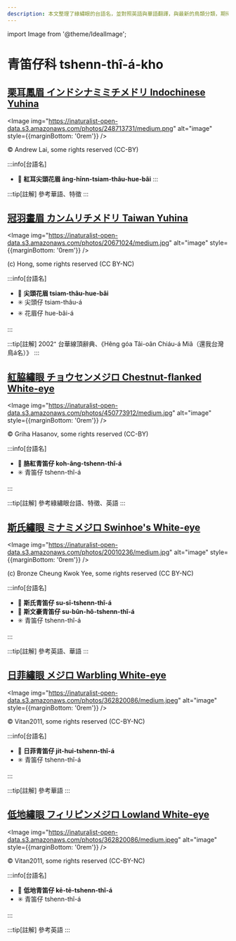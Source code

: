```yaml
---
description: 本文整理了綠繡眼的台語名，並對照英語與華語翻譯，與最新的鳥類分類，期待能夠供未來的台語鳥類圖鑑當作參考
---
```


import Image from '@theme/IdealImage';

# 青笛仔科 tshenn-thî-á-kho

## [栗耳鳳眉 インドシナミミチメドリ Indochinese Yuhina](https://ebird.org/species/indyuh1)

<Image img="https://inaturalist-open-data.s3.amazonaws.com/photos/248713731/medium.png" alt="image" style={{marginBottom: '0rem'}} />

<div className="image-caption">
© Andrew Lai, some rights reserved (CC-BY)
</div>

:::info[台語名]
- 🎯 **紅耳尖頭花眉 âng-hīnn-tsiam-thâu-hue-bâi**
:::

:::tip[註解]
參考華語、特徵
:::

## [冠羽畫眉 カンムリチメドリ Taiwan Yuhina](https://ebird.org/species/taiyuh1)

<Image img="https://inaturalist-open-data.s3.amazonaws.com/photos/20671024/medium.jpg" alt="image" style={{marginBottom: '0rem'}} />

<div className="image-caption">
(c) Hong, some rights reserved (CC BY-NC)
</div>

:::info[台語名]

- 🎯 **尖頭花眉 tsiam-thâu-hue-bâi**
- ✳️ 尖頭仔 tsiam-thâu-á
- ✳️ 花眉仔 hue-bâi-á

:::

:::tip[註解]
2002⁺ 台華線頂辭典、《Hêng góa Tâi-oân Chiáu-á Miâ（還我台灣鳥á名）》
:::

## [紅脇繡眼 チョウセンメジロ Chestnut-flanked White-eye](https://ebird.org/species/cfweye1)

<Image img="https://inaturalist-open-data.s3.amazonaws.com/photos/450773912/medium.jpg" alt="image" style={{marginBottom: '0rem'}} />

<div className="image-caption">
© Griha Hasanov, some rights reserved (CC-BY)
</div>

:::info[台語名]

- 🎯 **胳紅青笛仔 koh-âng-tshenn-thî-á**
- ✳️ 青笛仔 tshenn-thî-á

:::

:::tip[註解]
參考綠繡眼台語、特徵、英語
:::

## [斯氏繡眼 ミナミメジロ Swinhoe's White-eye](https://ebird.org/species/swiwhe1)

<Image img="https://inaturalist-open-data.s3.amazonaws.com/photos/20010236/medium.jpg" alt="image" style={{marginBottom: '0rem'}} />

<div className="image-caption">
(c) Bronze Cheung Kwok Yee, some rights reserved (CC BY-NC)
</div>

:::info[台語名]

- 🎯 **斯氏青笛仔 su-sī-tshenn-thî-á**
- 🎯 **斯文豪青笛仔 su-bûn-hô-tshenn-thî-á**
- ✳️ 青笛仔 tshenn-thî-á

:::

:::tip[註解]
參考英語、華語
:::

## [日菲繡眼 メジロ Warbling White-eye](https://ebird.org/species/warwhe1)

<Image img="https://inaturalist-open-data.s3.amazonaws.com/photos/362820086/medium.jpeg" alt="image" style={{marginBottom: '0rem'}} />

<div className="image-caption">
© Vitan2011, some rights reserved (CC-BY-NC)
</div>

:::info[台語名]

- 🎯 **日菲青笛仔 ji̍t-hui-tshenn-thî-á**
- ✳️ 青笛仔 tshenn-thî-á

:::

:::tip[註解]
參考華語
:::

## [低地繡眼 フィリピンメジロ Lowland White-eye](https://ebird.org/species/loweye2)

<Image img="https://inaturalist-open-data.s3.amazonaws.com/photos/362820086/medium.jpeg" alt="image" style={{marginBottom: '0rem'}} />

<div className="image-caption">
© Vitan2011, some rights reserved (CC-BY-NC)
</div>

:::info[台語名]

- 🎯 **低地青笛仔 kē-tē-tshenn-thî-á**
- ✳️ 青笛仔 tshenn-thî-á

:::

:::tip[註解]
參考英語
:::

